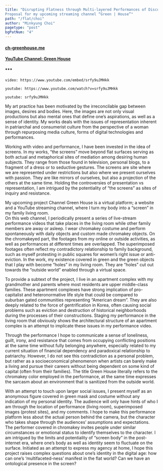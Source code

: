 ```yaml
---
title: "Disrupting Flatness through Multi-layered Performances of Discordance; 
Proposal for my upcoming streaming channel “Green | House”"
path: "/flat/choi"
author: "Minkyung Choi"
pagetype: "post"
bgPatNum: "4"
---
```


#### [ch-greenhouse.me](https://www.youtube.com/channel/UCBEsR6zV5WvOCv0ym66C7Pg?view_as=subscriber) 
#### [YouTube Channel: Green House](https://www.youtube.com/channel/UCBEsR6zV5WvOCv0ym66C7Pg?view_as=subscriber)

#### ***

`video: https://www.youtube.com/embed/srfy9uJMHkk`  

`youtube: https://www.youtube.com/watch?v=srfy9uJMHkk` 

`youtube: srfy9uJMHkk`

My art practice has been motivated by the irreconcilable gap between images, desires and bodies. Here, the images are not only visual productions but also mental ones that define one’s aspirations, as well as a sense of identity. My works deals with the issues of representation inherent in patriarchal and consumerist culture from the perspective of a woman through repurposing media culture, forms of digital technologies and performances. 

Working with video and performance, I have been invested in the idea of screens. In my works, “the screens” move beyond flat surfaces serving as both actual and metaphorical sites of mediation among desiring human subjects. They range from those found in television, personal blogs, to a fragment of a dress or to seductive gestures. The screens are site where we are represented under restrictions but also where we present ourselves with passion. They are like mirrors of ourselves, but also a projection of the others at the same time. Holding the controversies of presentation vs representation, I am intrigued by the potentiality of “the screens” as sites of inquiry and resistance.  

My upcoming project Channel Green House is a virtual platform; a website and a YouTube streaming channel, where I turn my body into a “screen” in my family living room.  
On this web channel, I periodically present a series of live-stream performance videos that take places in the living room while other family members are away or asleep. I wear chromakey costume and perform spontaneously with daily objects and custom made chromakey objects. On the chromakeyed part, the footages from my online or outside activities, as well as performances at different times are overlapped. The superimposed footages often reflect my contradictory relationship to family background, such as myself protesting in public squares for women’s right issue or anti-eviction. In the work, my existence covered in green and the green objects that I play with become “holes” in my living room. They are “holes” cut out towards the “outside world” enabled through a virtual space.  

 To provide a subtext of the project, I live in an apartment complex with my grandmother and parents where most residents are upper middle-class families. These apartment complexes have strong implication of pro-capitalist and heteronormative life style that could be compared to suburban gated communities representing “American dream”. They are also deeply related to the force of gentrification in Korea, often causing social problems such as eviction and destruction of historical neighborhoods during the processes of their constructions. Staging my performance in the living room that obviously shows the architectural structure of an apartment complex is an attempt to implicate these issues in my performance video. 

Through the performance I hope to communicate a sense of loneliness, guilt, irony, and resistance that comes from occupying conflicting positions at the same time without fully belonging anywhere, especially related to my current situation of financial dependency and paradoxical relationship to patriarchy. However, I do not see this contradiction as a personal problem, but rather as a socioeconomical phenomenon when artists can barely make a living and pursue their careers without being dependent on some kind of capital (often from their families). The title Green House literally refers to the chromakey color employed in the performance, at the same time expresses the sarcasm about an environment that is sanitized from the outside world.  
 
With an attempt to touch upon larger social issues, I present myself as an anonymous figure covered in green mask and costume without any indication of my personal identity. The audience will only have hints of who I am through the location of performance (living room), superimposed images (protest sites), and my comments. I hope to make this performance platform less about the actual person behind the camera, but the character who takes shape through the audiences’ assumptions and expectations. The performer covered in chromakey invites people under similar circumstances or emotional status to identify themselves to the character. I am intrigued by the limits and potentiality of “screen body” in the post-internet era, where one’s body as well as identity seem to fluctuate on the surface. Initiated as an attempt to express my agency at home, I hope this project raises complex questions about one’s identity in the digital age: how can one’s ‘multifaceted-ness’ manifest in the flat world? Can we have an ontological presence in the screen?  


